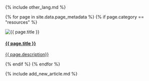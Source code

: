 {% include other_lang.md %}

{% for page in site.data.page_metadata %}
  {% if page.category == "resources" %}
<div class="card" >
    <img src="{{ page.cover }}" alt="{{ page.title }}" class="card-cover"/>
    <div class="card-info">
        <a href="{{ site.baseurl }}{{ page.path }}">
            <h4 class="card-title">{{ page.title }}</h4>
            <p class="card-description">{{ page.description}}</p>
        </a>
    </div>
</div>
  {% endif %}
{% endfor %}

{% include add_new_article.md %}